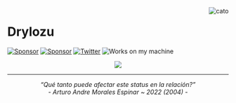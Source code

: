<img align="right" src="https://user-images.githubusercontent.com/35281350/195706912-073855e2-08a6-4bb8-a39f-3136ee00f117.png" alt="cato" />

# Drylozu

[![Sponsor](https://img.shields.io/badge/sponsor-30363D?style=for-the-badge&logo=GitHub-Sponsors&logoColor=#white)](https://github.com/sponsors/Drylozu#gh-dark-mode-only) [![Sponsor](https://img.shields.io/badge/sponsor-white?style=for-the-badge&logo=GitHub-Sponsors&logoColor=#white)](https://github.com/sponsors/Drylozu#gh-light-mode-only) [![Twitter](https://img.shields.io/badge/Twitter-1DA1F2?style=for-the-badge&logo=twitter&logoColor=white)](https://twitter.com/Drylozu) ![Works on my machine](https://img.shields.io/badge/works%20on-my%20machine-cf0624?style=for-the-badge&labelColor=e60023)

<!--- ![Skills](https://skillicons.dev/icons?i=stackoverflow,vscode,bash,cloudflare,flutter,dart,eclipse,electron,express,figma,github,graphql,idea,mongodb,netlify,ps,py,raspberrypi,react,redis,regex,tailwind,nextjs,nodejs,ts,go,html,css,discord,bots,docker,nginx,ruby,arduino&perline=12) ---->

<div align="center">
  <img src="https://skillicons.dev/icons?i=stackoverflow,vscode,bash,cloudflare,flutter,dart,eclipse,electron,express,figma,github,graphql,idea,mongodb,netlify,ps,py,raspberrypi,react,redis,regex,tailwind,nextjs,nodejs,ts,go,html,css,discord,bots,docker,nginx,ruby,arduino&perline=9"/>
</div>

<hr />
<div align="center"><i>“Qué tanto puede afectar este status en la relación?”</i></div>
<div align="center"><i>- Arturo Andre Morales Espinar ~ 2022 (2004) -</i></div>